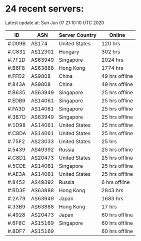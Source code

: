 # 24 recent servers:

Latest update at: Sun Jun 07 21:10:10 UTC 2020

| ID | ASN | Server Country | Online |
| -- | --- | -------------- | ------ |
| #.D09B | AS174 | United States | 120 hrs |
| #.C831 | AS12301 | Hungary | 302 hrs |
| #.7F1D | AS63949 | Singapore | 2024 hrs |
| #.B6F8 | AS63888 | Hong Kong | 1774 hrs |
| #.FFD2 | AS9808 | China | 49 hrs offline |
| #.843A | AS9808 | China | 49 hrs offline |
| #.B635 | AS63949 | Singapore | 25 hrs offline |
| #.EDB9 | AS14061 | Singapore | 25 hrs offline |
| #.FA3D | AS14061 | Singapore | 25 hrs offline |
| #.3B7D | AS63949 | Singapore | 25 hrs offline |
| #.1D98 | AS14061 | United States | 25 hrs offline |
| #.C8DA | AS14061 | United States | 25 hrs offline |
| #.75F2 | AS23033 | United States | 25 hrs |
| #.5439 | AS49392 | Russia | 25 hrs offline |
| #.C8D1 | AS20473 | United States | 25 hrs offline |
| #.5CDE | AS14061 | Singapore | 25 hrs offline |
| #.AE3A | AS14061 | United States | 25 hrs offline |
| #.8452 | AS49392 | Russia | 6 hrs offline |
| #.BD3E | AS63888 | Hong Kong | 2843 hrs |
| #.2A79 | AS63949 | Japan | 1683 hrs |
| #.33B9 | AS63888 | Hong Kong | 17 hrs |
| #.4928 | AS20473 | Japan | 60 hrs offline |
| #.6F8C | AS15169 | Singapore | 60 hrs offline |
| #.8DF7 | AS15169 |  | 60 hrs offline |

